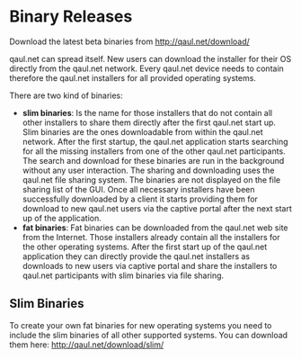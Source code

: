 Binary Releases
===============

Download the latest beta binaries from http://qaul.net/download/

qaul.net can spread itself. New users can download the installer for their OS directly 
from the qaul.net network. Every qaul.net device needs to contain therefore the qaul.net
installers for all provided operating systems. 

There are two kind of binaries:
* **slim binaries**: Is the name for those installers that do not contain all other 
  installers to share them directly after the first qaul.net start up. Slim binaries are 
  the ones downloadable from within the qaul.net network. After the first startup, the
  qaul.net application starts searching for all the missing installers from one of the 
  other qaul.net participants. The search and download for these binaries are run in the
  background without any user interaction. The sharing and downloading uses the qaul.net 
  file sharing system. The binaries are not displayed on the file sharing list of the GUI.
  Once all necessary installers have been successfully downloaded by a client it starts 
  providing them for download to new qaul.net users via the captive portal after the next 
  start up of the application.
* **fat binaries**: Fat binaries can be downloaded from the qaul.net web site from the 
  Internet. Those installers already contain all the installers for the other operating
  systems. After the first start up of the qaul.net application they can directly provide 
  the qaul.net installers as downloads to new users via captive portal and share the 
  installers to qaul.net participants with slim binaries via file sharing.


Slim Binaries
-------------

To create your own fat binaries for new operating systems you need to include the slim
binaries of all other supported systems. You can download them here: 
http://qaul.net/download/slim/

